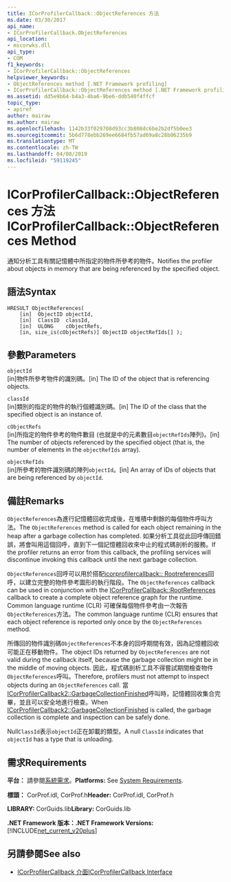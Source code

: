 ```yaml
---
title: ICorProfilerCallback::ObjectReferences 方法
ms.date: 03/30/2017
api_name:
- ICorProfilerCallback.ObjectReferences
api_location:
- mscorwks.dll
api_type:
- COM
f1_keywords:
- ICorProfilerCallback::ObjectReferences
helpviewer_keywords:
- ObjectReferences method [.NET Framework profiling]
- ICorProfilerCallback::ObjectReferences method [.NET Framework profiling]
ms.assetid: dd5e9b64-b4a3-4ba6-9be6-ddb540f4ffcf
topic_type:
- apiref
author: mairaw
ms.author: mairaw
ms.openlocfilehash: 1142b33f029708d93cc3b808dc6be2b2df5b0ee3
ms.sourcegitcommit: 5b6d778ebb269ee6684fb57ad69a8c28b06235b9
ms.translationtype: MT
ms.contentlocale: zh-TW
ms.lasthandoff: 04/08/2019
ms.locfileid: "59119245"
---
```

# <a name="icorprofilercallbackobjectreferences-method"></a><span data-ttu-id="e8cda-102">ICorProfilerCallback::ObjectReferences 方法</span><span class="sxs-lookup"><span data-stu-id="e8cda-102">ICorProfilerCallback::ObjectReferences Method</span></span>
<span data-ttu-id="e8cda-103">通知分析工具有關記憶體中所指定的物件所參考的物件。</span><span class="sxs-lookup"><span data-stu-id="e8cda-103">Notifies the profiler about objects in memory that are being referenced by the specified object.</span></span>  
  
## <a name="syntax"></a><span data-ttu-id="e8cda-104">語法</span><span class="sxs-lookup"><span data-stu-id="e8cda-104">Syntax</span></span>  
  
```  
HRESULT ObjectReferences(  
    [in]  ObjectID objectId,  
    [in]  ClassID  classId,  
    [in]  ULONG    cObjectRefs,  
    [in, size_is(cObjectRefs)] ObjectID objectRefIds[] );  
```  
  
## <a name="parameters"></a><span data-ttu-id="e8cda-105">參數</span><span class="sxs-lookup"><span data-stu-id="e8cda-105">Parameters</span></span>  
 `objectId`  
 <span data-ttu-id="e8cda-106">[in]物件所參考物件的識別碼。</span><span class="sxs-lookup"><span data-stu-id="e8cda-106">[in] The ID of the object that is referencing objects.</span></span>  
  
 `classId`  
 <span data-ttu-id="e8cda-107">[in]類別的指定的物件的執行個體識別碼。</span><span class="sxs-lookup"><span data-stu-id="e8cda-107">[in] The ID of the class that the specified object is an instance of.</span></span>  
  
 `cObjectRefs`  
 <span data-ttu-id="e8cda-108">[in]所指定的物件參考的物件數目 (也就是中的元素數目`objectRefIds`陣列)。</span><span class="sxs-lookup"><span data-stu-id="e8cda-108">[in] The number of objects referenced by the specified object (that is, the number of elements in the `objectRefIds` array).</span></span>  
  
 `objectRefIds`  
 <span data-ttu-id="e8cda-109">[in]所參考的物件識別碼的陣列`objectId`。</span><span class="sxs-lookup"><span data-stu-id="e8cda-109">[in] An array of IDs of objects that are being referenced by `objectId`.</span></span>  
  
## <a name="remarks"></a><span data-ttu-id="e8cda-110">備註</span><span class="sxs-lookup"><span data-stu-id="e8cda-110">Remarks</span></span>  
 <span data-ttu-id="e8cda-111">`ObjectReferences`為進行記憶體回收完成後，在堆積中剩餘的每個物件呼叫方法。</span><span class="sxs-lookup"><span data-stu-id="e8cda-111">The `ObjectReferences` method is called for each object remaining in the heap after a garbage collection has completed.</span></span> <span data-ttu-id="e8cda-112">如果分析工具從此回呼傳回錯誤，將會叫用這個回呼，直到下一個記憶體回收來中止的程式碼剖析的服務。</span><span class="sxs-lookup"><span data-stu-id="e8cda-112">If the profiler returns an error from this callback, the profiling services will discontinue invoking this callback until the next garbage collection.</span></span>  
  
 <span data-ttu-id="e8cda-113">`ObjectReferences`回呼可以用於搭配[icorprofilercallback:: Rootreferences](../../../../docs/framework/unmanaged-api/profiling/icorprofilercallback-rootreferences-method.md)回呼，以建立完整的物件參考圖形的執行階段。</span><span class="sxs-lookup"><span data-stu-id="e8cda-113">The `ObjectReferences` callback can be used in conjunction with the [ICorProfilerCallback::RootReferences](../../../../docs/framework/unmanaged-api/profiling/icorprofilercallback-rootreferences-method.md) callback to create a complete object reference graph for the runtime.</span></span> <span data-ttu-id="e8cda-114">Common language runtime (CLR) 可確保每個物件參考由一次報告`ObjectReferences`方法。</span><span class="sxs-lookup"><span data-stu-id="e8cda-114">The common language runtime (CLR) ensures that each object reference is reported only once by the `ObjectReferences` method.</span></span>  
  
 <span data-ttu-id="e8cda-115">所傳回的物件識別碼`ObjectReferences`不本身的回呼期間有效，因為記憶體回收可能正在移動物件。</span><span class="sxs-lookup"><span data-stu-id="e8cda-115">The object IDs returned by `ObjectReferences` are not valid during the callback itself, because the garbage collection might be in the middle of moving objects.</span></span> <span data-ttu-id="e8cda-116">因此，程式碼剖析工具不得嘗試期間檢查物件`ObjectReferences`呼叫。</span><span class="sxs-lookup"><span data-stu-id="e8cda-116">Therefore, profilers must not attempt to inspect objects during an `ObjectReferences` call.</span></span> <span data-ttu-id="e8cda-117">當[ICorProfilerCallback2::GarbageCollectionFinished](../../../../docs/framework/unmanaged-api/profiling/icorprofilercallback2-garbagecollectionfinished-method.md)呼叫時，記憶體回收集合完畢，並且可以安全地進行檢查。</span><span class="sxs-lookup"><span data-stu-id="e8cda-117">When [ICorProfilerCallback2::GarbageCollectionFinished](../../../../docs/framework/unmanaged-api/profiling/icorprofilercallback2-garbagecollectionfinished-method.md) is called, the garbage collection is complete and inspection can be safely done.</span></span>  
  
 <span data-ttu-id="e8cda-118">Null`ClassId`表示`objectId`正在卸載的類型。</span><span class="sxs-lookup"><span data-stu-id="e8cda-118">A null `ClassId` indicates that `objectId` has a type that is unloading.</span></span>  
  
## <a name="requirements"></a><span data-ttu-id="e8cda-119">需求</span><span class="sxs-lookup"><span data-stu-id="e8cda-119">Requirements</span></span>  
 <span data-ttu-id="e8cda-120">**平台：** 請參閱[系統需求](../../../../docs/framework/get-started/system-requirements.md)。</span><span class="sxs-lookup"><span data-stu-id="e8cda-120">**Platforms:** See [System Requirements](../../../../docs/framework/get-started/system-requirements.md).</span></span>  
  
 <span data-ttu-id="e8cda-121">**標頭：** CorProf.idl, CorProf.h</span><span class="sxs-lookup"><span data-stu-id="e8cda-121">**Header:** CorProf.idl, CorProf.h</span></span>  
  
 <span data-ttu-id="e8cda-122">**LIBRARY:** CorGuids.lib</span><span class="sxs-lookup"><span data-stu-id="e8cda-122">**Library:** CorGuids.lib</span></span>  
  
 **<span data-ttu-id="e8cda-123">.NET Framework 版本：</span><span class="sxs-lookup"><span data-stu-id="e8cda-123">.NET Framework Versions:</span></span>** [!INCLUDE[net_current_v20plus](../../../../includes/net-current-v20plus-md.md)]  
  
## <a name="see-also"></a><span data-ttu-id="e8cda-124">另請參閱</span><span class="sxs-lookup"><span data-stu-id="e8cda-124">See also</span></span>

- [<span data-ttu-id="e8cda-125">ICorProfilerCallback 介面</span><span class="sxs-lookup"><span data-stu-id="e8cda-125">ICorProfilerCallback Interface</span></span>](../../../../docs/framework/unmanaged-api/profiling/icorprofilercallback-interface.md)
